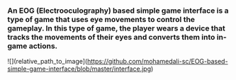 ### An EOG (Electrooculography) based simple game interface is a type of game that uses eye movements to control the gameplay. In this type of game, the player wears a device that tracks the movements of their eyes and converts them into in-game actions.
![](relative_path_to_image](https://github.com/mohamedali-sc/EOG-based-simple-game-interface/blob/master/interface.jpg)

